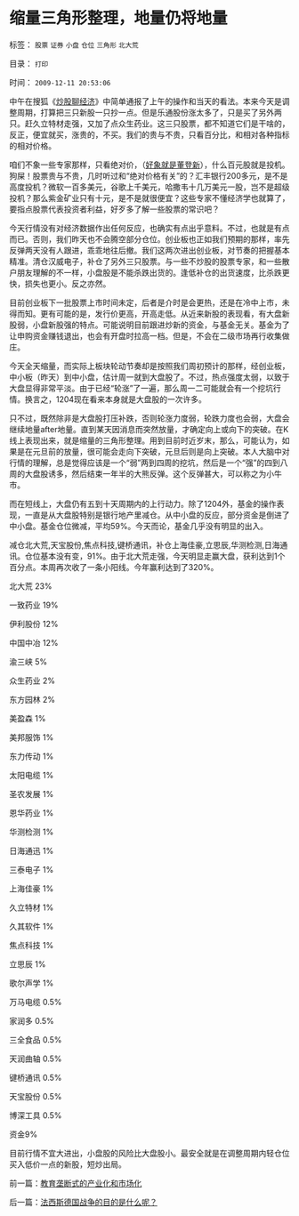 # 缩量三角形整理，地量仍将地量

标签： `股票` `证券` `小盘` `仓位` `三角形` `北大荒` 

目录： `打印`

时间： `2009-12-11 20:53:06`

中午在搜狐《[炒股聊经济](http://sanstock.q.sohu.com/)》中简单通报了上午的操作和当天的看法。本来今天是调整周期，打算把三只新股一只抄一点。但是乐通股份涨太多了，只是买了另外两只。赶久立特材走强，又加了点众生药业。这三只股票，都不知道它们是干啥的，反正，便宜就买，涨贵的，不买。我们的贵与不贵，只看百分比，和相对各种指标的相对价格。

咱们不象一些专家那样，只看绝对价，（[好象就是董登新](../../../2009/12/10/专家教授嫌中国税收太轻，“向国际接轨”.md)），什么百元股就是投机。狗屎！股票贵与不贵，几时听过和“绝对价格有关”的？汇丰银行200多元，是不是高度投机？微软一百多美元，谷歌上千美元，哈撒韦十几万美元一股，岂不是超级投机？那么紫金矿业只有十元，是不是就很便宜？这些专家不懂经济学也就算了，要指点股票代表投资者利益，好歹多了解一些股票的常识吧？

今天行情没有对经济数据作出任何反应，也确实有点出乎意料。不过，也就是有点而已。否则，我们昨天也不会腾空部分仓位。创业板也正如我们预期的那样，率先反弹两天没有人跟进，乖乖地往后撤。我们这两次进出创业板，对节奏的把握基本精准。清仓汉威电子，补仓了另外三只股票。与一些不炒股的股票专家，和一些散户朋友理解的不一样，小盘股是不能杀跌出货的。逢低补仓的出货速度，比杀跌更快，损失也更小。反之亦然。

目前创业板下一批股票上市时间未定，后者是介时是会更热，还是在冷中上市，未得而知。更有可能的是，发行价更高，开高走低。从近来新股的表现看，有大盘新股弱，小盘新股强的特点。可能说明目前跟进炒新的资金，与基金无关。基金为了让申购资金赚钱退出，也会有开盘时拉高一档。但是，不会在二级市场再行收集做庄。

今天全天缩量，而实际上板块轮动节奏却是按照我们周初预计的那样，经创业板，中小板（昨天）到中小盘，估计周一就到大盘股了。不过，热点强度太弱，以致于大盘显得非常平淡。由于已经“轮涨”了一遍，那么周一二可能就会有一个挖坑行情。换言之，1204现在看来本身就是大盘股的一次许多。

只不过，既然除非是大盘股打压补跌，否则轮涨力度弱，轮跌力度也会弱，大盘会继续地量after地量。直到某天因消息而突然放量，才确定向上或向下的突破。在K线上表现出来，就是缩量的三角形整理。用到目前时近岁末，那么，可能认为，如果是在元旦前的放量，很可能会走向下突破，元旦后则是向上突破。本人大脑中对行情的理解，总是觉得应该是一个“弱”两到四周的挖坑，然后是一个“强”的四到八周的大盘股诱多，然后结束一年半的大熊反弹。这个反弹甚大，可以称之为小牛市。

而在短线上，大盘仍有五到十天周期内的上行动力。除了1204外，基金的操作表现，一直是从大盘股特别是银行地产里减仓。从中小盘的反应，部分资金是倒进了中小盘。基金仓位微减，平均59%。今天而论，基金几乎没有明显的出入。

减仓北大荒,天宝股份,焦点科技,键桥通讯，补仓上海佳豪,立思辰,华测检测,日海通讯。仓位基本没有变，91%。由于北大荒走强，今天明显走赢大盘，获利达到1个百分点。本周再次收了一条小阳线。今年赢利达到了320%。

北大荒 23%

一致药业 19%

伊利股份 12%

中国中冶 12%

渝三峡 5%

众生药业 2%

东方园林 2%

美盈森 1%

美邦服饰 1%

东力传动 1%

太阳电缆 1%

圣农发展 1%

恩华药业 1%

华测检测 1%

日海通迅 1%

三泰电子 1%

上海佳豪 1%

久立特材 1%

久其软件 1%

焦点科技 1%

立思辰 1%

歌尔声学 1%

万马电缆 0.5%

家润多 0.5%

三全食品 0.5%

天润曲轴 0.5%

键桥通讯 0.5%

天宝股份 0.5%

博深工具 0.5%

资金9%

目前行情不宜大进出，小盘股的风险比大盘股小。最安全就是在调整周期内轻仓位买入低价一点的新股，短炒出局。



前一篇：[教育垄断式的产业化和市场化](../../../2009/12/11/教育垄断式的产业化和市场化.md)

后一篇：[法西斯德国战争的目的是什么呢？](../../../2009/12/12/法西斯德国战争的目的是什么呢？.md)
